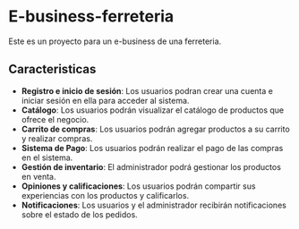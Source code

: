 # E-business-ferreteria

Este es un proyecto para un e-business de una ferreteria.

## Caracteristicas
- **Registro e inicio de sesión**: Los usuarios podran crear una cuenta e iniciar sesión en ella para acceder al sistema.
- **Catálogo**: Los usuarios podrán visualizar el catálogo de productos que ofrece el negocio.
- **Carrito de compras**: Los usuarios podrán agregar productos a su carrito y realizar compras.
- **Sistema de Pago**: Los usuarios podrán realizar el pago de las compras en el sistema.
- **Gestión de inventario**: El administrador podrá gestionar los productos en venta.
- **Opiniones y calificaciones**: Los usuarios podrán compartir sus experiencias con los productos y calificarlos.
- **Notificaciones**: Los usuarios y el administrador recibirán notificaciones sobre el estado de los pedidos.
